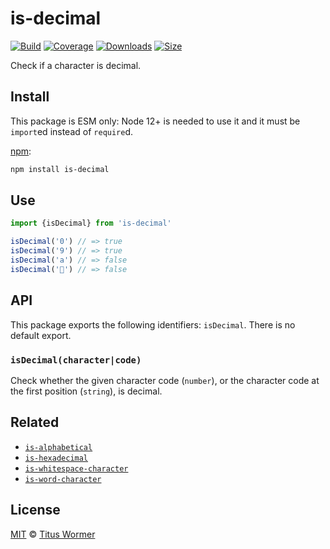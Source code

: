 # is-decimal

[![Build][build-badge]][build]
[![Coverage][coverage-badge]][coverage]
[![Downloads][downloads-badge]][downloads]
[![Size][size-badge]][size]

Check if a character is decimal.

## Install

This package is ESM only: Node 12+ is needed to use it and it must be `import`ed
instead of `require`d.

[npm][]:

```sh
npm install is-decimal
```

## Use

```js
import {isDecimal} from 'is-decimal'

isDecimal('0') // => true
isDecimal('9') // => true
isDecimal('a') // => false
isDecimal('💩') // => false
```

## API

This package exports the following identifiers: `isDecimal`.
There is no default export.

### `isDecimal(character|code)`

Check whether the given character code (`number`), or the character code at the
first position (`string`), is decimal.

## Related

*   [`is-alphabetical`](https://github.com/wooorm/is-alphabetical)
*   [`is-hexadecimal`](https://github.com/wooorm/is-hexadecimal)
*   [`is-whitespace-character`](https://github.com/wooorm/is-whitespace-character)
*   [`is-word-character`](https://github.com/wooorm/is-word-character)

## License

[MIT][license] © [Titus Wormer][author]

<!-- Definitions -->

[build-badge]: https://github.com/wooorm/is-decimal/workflows/main/badge.svg

[build]: https://github.com/wooorm/is-decimal/actions

[coverage-badge]: https://img.shields.io/codecov/c/github/wooorm/is-decimal.svg

[coverage]: https://codecov.io/github/wooorm/is-decimal

[downloads-badge]: https://img.shields.io/npm/dm/is-decimal.svg

[downloads]: https://www.npmjs.com/package/is-decimal

[size-badge]: https://img.shields.io/bundlephobia/minzip/is-decimal.svg

[size]: https://bundlephobia.com/result?p=is-decimal

[npm]: https://docs.npmjs.com/cli/install

[license]: license

[author]: https://wooorm.com
